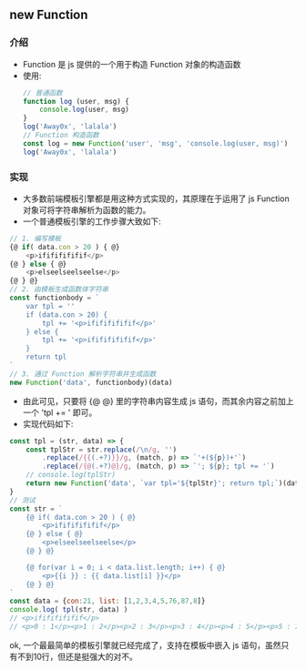 ## new Function
### 介绍
- Function 是 js 提供的一个用于构造 Function 对象的构造函数
- 使用:
    ```javascript
    // 普通函数
    function log (user, msg) {
        console.log(user, msg)
    }
    log('Away0x', 'lalala')
    // Function 构造函数
    const log = new Function('user', 'msg', 'console.log(user, msg)')
    log('Away0x', 'lalala')
    ```

### 实现
- 大多数前端模板引擎都是用这种方式实现的，其原理在于运用了 js Function 对象可将字符串解析为函数的能力。
- 一个普通模板引擎的工作步骤大致如下:
```javascript
// 1. 编写模板
{@ if( data.con > 20 ) { @}
    <p>ifififififif</p>
{@ } else { @}
    <p>elseelseelseelse</p>
{@ } @}
// 2. 由模板生成函数体字符串
const functionbody = `
    var tpl = ''
    if (data.con > 20) {
        tpl += '<p>ifififififif</p>'
    } else {
        tpl += '<p>ifififififif</p>'
    }
    return tpl
`
// 3. 通过 Function 解析字符串并生成函数
new Function('data', functionbody)(data)
```
- 由此可见，只要将 {@  @} 里的字符串内容生成 js 语句，而其余内容之前加上 一个 'tpl += ' 即可。
- 实现代码如下:
```javascript
const tpl = (str, data) => {
    const tplStr = str.replace(/\n/g, '')
        .replace(/{{(.+?)}}/g, (match, p) => `'+(${p})+'`)
        .replace(/{@(.+?)@}/g, (match, p) => `'; ${p}; tpl += '`)
    // console.log(tplStr)
    return new Function('data', `var tpl='${tplStr}'; return tpl;`)(data)
}
// 测试
const str = `
    {@ if( data.con > 20 ) { @}
        <p>ifififififif</p>
    {@ } else { @}
        <p>elseelseelseelse</p>
    {@ } @}

    {@ for(var i = 0; i < data.list.length; i++) { @}
    	<p>{{i }} : {{ data.list[i] }}</p>
    {@ } @}
`
const data = {con:21, list: [1,2,3,4,5,76,87,8]}
console.log( tpl(str, data) )
// <p>ifififififif</p>
// <p>0 : 1</p><p>1 : 2</p><p>2 : 3</p><p>3 : 4</p><p>4 : 5</p><p>5 : 76</p><p>6 : 87</p><p>7 : 8</p>
```
ok, 一个最最简单的模板引擎就已经完成了，支持在模板中嵌入 js 语句，虽然只有不到10行，但还是挺强大的对不。